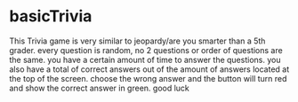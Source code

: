 # basicTrivia

This Trivia game is very similar to jeopardy/are you smarter than a 5th grader. every question is random,
no 2 questions or order of questions are the same. you have a certain amount of time to answer the questions. 
you also have a total of correct answers out of the amount of answers located at the top of the screen. choose 
the wrong answer and the button will turn red and show the correct answer in green. good luck